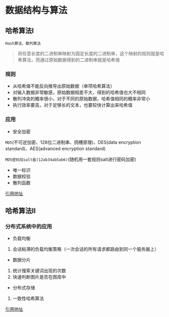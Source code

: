 # 数据结构与算法

## 哈希算法I

`Hash算法、散列算法`

> 将任意长度的二进制串映射为固定长度的二进制串，这个映射的规则就是哈希算法，而通过原始数据得到的二进制串就是哈希值

### 规则

- 从哈希值不能反向推导出原始数据（单项哈希算法）
- 对输入数据非常敏感，原始数据相差不大，得到的哈希值也大不相同
- 散列冲突的概率很小，对于不同的原始数据，哈希值相同的概率非常小
- 执行效率要高，对于足够长的文本，也要较快计算出来哈希值

### 应用

- 安全加密

`MD5`(不可逆加密、128位二进制串、鸽槽原理)、DES(data encryption standard)、AES(advanced encryption standard)

`MD5密码加salt盐(12ab34ab5ab6)`(随机用一套规则salt进行密码加密)

- 唯一标识
- 数据校验
- 散列函数

[引用地址](https://time.geekbang.org/column/article/65312)

## 哈希算法II

### 分布式系统中的应用

- 负载均衡

1. 会话粘滞的负载均衡策略（一次会话的所有请求都路由到同一个服务器上）

- 数据分片

1. 统计搜索关键词出现的次数
2. 快速判断图片是否在图库中

- 分布式存储

1. 一致性哈希算法

[引用地址](https://time.geekbang.org/column/article/67388)